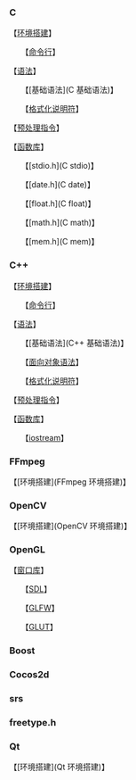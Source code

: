 ### C

【[环境搭建](环境搭建)】

　　【[命令行](命令行)】

【[语法]()】

　　【[基础语法](C 基础语法)】

　　【[格式化说明符](格式化说明符)】

【[预处理指令](预处理指令)】

【[函数库]()】

　　【[stdio.h](C stdio)】

　　【[date.h](C date)】

　　【[float.h](C float)】

　　【[math.h](C math)】

　　【[mem.h](C mem)】

### C++

【[环境搭建](环境搭建)】

　　【[命令行](命令行)】

【[语法]()】

　　【[基础语法](C++ 基础语法)】

　　【[面向对象语法](面向对象语法)】

　　【[格式化说明符](格式化说明符)】

【[预处理指令](预处理指令)】

【[函数库]()】

　　【[iostream](iostream)】

### FFmpeg

【[环境搭建](FFmpeg 环境搭建)】

### OpenCV

【[环境搭建](OpenCV 环境搭建)】

### OpenGL

【[窗口库]()】

　　【[SDL]()】

　　【[GLFW]()】

　　【[GLUT]()】

### Boost

### Cocos2d

### srs

### freetype.h

### Qt

【[环境搭建](Qt 环境搭建)】
